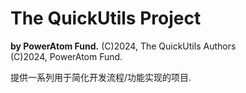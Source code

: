 # The QuickUtils Project
**by PowerAtom Fund.**
(C)2024, The QuickUtils Authors  
(C)2024, PowerAtom Fund.

提供一系列用于简化开发流程/功能实现的项目.
